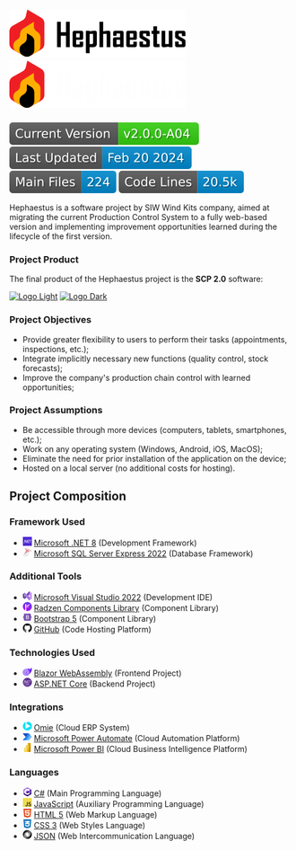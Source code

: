 # [![Hephaestus](./Frontend/wwwroot/images/logos/hephaestus-light.svg)](.#gh-light-mode-only)[![Hephaestus](./Frontend/wwwroot/images/logos/hephaestus-dark.svg)](.#gh-dark-mode-only)
[![Current Version](https://raw.githubusercontent.com/thewerthon/Hephaestus/badges/version.svg)](../../releases)
[![Last Updated](https://raw.githubusercontent.com/thewerthon/Hephaestus/badges/updated.svg)](../../releases)
[![Total of Files](https://raw.githubusercontent.com/thewerthon/Hephaestus/badges/files.svg)](./README.md)
[![Lines of Code](https://raw.githubusercontent.com/thewerthon/Hephaestus/badges/lines.svg)](./README.md)

Hephaestus is a software project by SIW Wind Kits company, aimed at migrating the current Production Control System to a fully web-based version and implementing improvement opportunities learned during the lifecycle of the first version.

### Project Product
The final product of the Hephaestus project is the **SCP 2.0** software:

[![Logo Light](./Frontend/wwwroot/images/logos/app-light.svg)](https://scp.siw.ind.br#gh-light-mode-only)
[![Logo Dark](./Frontend/wwwroot/images/logos/app-dark.svg)](https://scp.siw.ind.br#gh-dark-mode-only)

### Project Objectives
- Provide greater flexibility to users to perform their tasks (appointments, inspections, etc.);
- Integrate implicitly necessary new functions (quality control, stock forecasts);
- Improve the company's production chain control with learned opportunities;

### Project Assumptions
- Be accessible through more devices (computers, tablets, smartphones, etc.);
- Work on any operating system (Windows, Android, iOS, MacOS);
- Eliminate the need for prior installation of the application on the device;
- Hosted on a local server (no additional costs for hosting).

## Project Composition
### Framework Used
- <img src="./Frontend/wwwroot/images/icons/dotnet.svg" alt=".NET" height="16"/> [Microsoft .NET 8](https://dotnet.microsoft.com/) (Development Framework) <br>
- <img src="./Frontend/wwwroot/images/icons/sqlserver.svg" alt="SQL Server" height="16"/> [Microsoft SQL Server Express 2022](https://www.microsoft.com/sql-server/sql-server-2022) (Database Framework) <br>

### Additional Tools
- <img src="./Frontend/wwwroot/images/icons/vsstudio.svg" alt="Visual Studio" height="16"/> [Microsoft Visual Studio 2022](https://visualstudio.microsoft.com/) (Development IDE) <br>
- <img src="./Frontend/wwwroot/images/icons/radzen.svg" alt="Radzen" height="16"/> [Radzen Components Library](https://blazor.radzen.com/) (Component Library) <br>
- <img src="./Frontend/wwwroot/images/icons/bootstrap.svg" alt="Bootstrap" height="16"/> [Bootstrap 5](https://getbootstrap.com/) (Component Library) <br>
- <img src="./Frontend/wwwroot/images/icons/github.svg" alt="GitHub" height="16"/> [GitHub](https://github.com/) (Code Hosting Platform) <br>

### Technologies Used
- <img src="./Frontend/wwwroot/images/icons/blazor.svg" alt="Blazor" height="16"/> [Blazor WebAssembly](https://dotnet.microsoft.com/apps/aspnet/web-apps/blazor) (Frontend Project) <br>
- <img src="./Frontend/wwwroot/images/icons/asp.svg" alt="ASP.NET Core" height="16"/> [ASP.NET Core](https://dotnet.microsoft.com/apps/aspnet) (Backend Project) <br>

### Integrations
- <img src="./Frontend/wwwroot/images/icons/omie.svg" alt="Omie" height="16"/> [Omie](https://www.omie.com.br/) (Cloud ERP System) <br>
- <img src="./Frontend/wwwroot/images/icons/powerauto.svg" alt="Power Automate" height="16"/> [Microsoft Power Automate](https://www.microsoft.com/power-platform/products/power-automate) (Cloud Automation Platform) <br>
- <img src="./Frontend/wwwroot/images/icons/powerbi.svg" alt="Power BI" height="16"/> [Microsoft Power BI](https://www.microsoft.com/power-platform/products/power-bi) (Cloud Business Intelligence Platform) <br>

### Languages
- <img src="./Frontend/wwwroot/images/icons/csharp.svg" alt="C#" height="16"/> [C#](https://dotnet.microsoft.com/languages/csharp) (Main Programming Language) <br>
- <img src="./Frontend/wwwroot/images/icons/javascript.svg" alt="JavaScript" height="16"/> [JavaScript](https://developer.oracle.com/languages/javascript.html) (Auxiliary Programming Language) <br>
- <img src="./Frontend/wwwroot/images/icons/html.svg" alt="HTML 5" height="16"/> [HTML 5](https://html5.org/) (Web Markup Language) <br>
- <img src="./Frontend/wwwroot/images/icons/css.svg" alt="CSS 3" height="16"/> [CSS 3](https://css3.com/) (Web Styles Language) <br>
- <img src="./Frontend/wwwroot/images/icons/json.svg" alt="JSON" height="16"/> [JSON](https://www.json.org/) (Web Intercommunication Language) <br>
